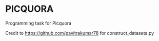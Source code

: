 # PICQUORA
Programming task for Picquora

Credit to https://github.com/pavitrakumar78 for construct_dataseta.py
